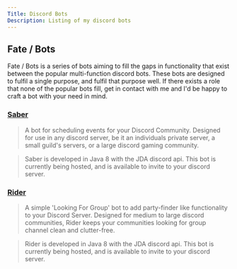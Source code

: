 ```yaml
---
Title: Discord Bots
Description: Listing of my discord bots
---
```


## Fate / Bots

Fate / Bots is a series of bots aiming to fill the gaps in functionality that exist between the popular multi-function discord bots. These bots are designed to fulfil a single purpose, and fulfil that purpose well. If there exists a role that none of the popular bots fill, get in contact with me and I'd be happy to craft a bot with your need in mind.

### [Saber](http://nmathe.ws/bots/saber "Saber bot") 

> A bot for scheduling events for your Discord Community. Designed for use in any discord server, be it an individuals private server, a small guild's servers, or a large discord gaming community.

> Saber is developed in Java 8 with the JDA discord api. This bot is currently being hosted, and is available to invite to your discord server. 

### [Rider](http://nmathe.ws/bots/rider "Rider bot") 

> A simple 'Looking For Group' bot to add party-finder like functionality to your Discord Server. Designed for medium to large discord communities, Rider keeps your communities looking for group channel clean and clutter-free.

> Rider is developed in Java 8 with the JDA discord api. This bot is currently being hosted, and is available to invite to your discord server.

